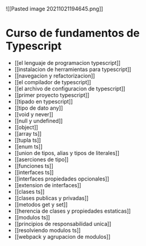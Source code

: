 ![[Pasted image 20211021194645.png]]
# Curso de fundamentos de Typescript
* [[el lenguaje de programacion typescript]]
* [[instalacion de herramientas para typescript]]
* [[navegacion y refactorizacion]]
* [[el compilador de typescript]]
* [[el archivo de configuracion de typescript]]
* [[primer proyecto typescript]]
* [[tipado en typescript]]
* [[tipo de dato any]]
* [[void y never]]
* [[null y undefined]]
* [[object]]
* [[array ts]]
* [[tupla ts]]
* [[enum ts]]
* [[union de tipos, alias y tipos de literales]]
* [[aserciones de tipo]]
* [[funciones ts]]
* [[interfaces ts]]
* [[interfaces propiedades opcionales]]
* [[extension de interfaces]]
* [[clases ts]]
* [[clases publicas y privadas]]
* [[metodos get y set]]
* [[herencia de clases y propiedades estaticas]]
* [[modulos ts]]
* [[principios de responsabilidad unica]]
* [[resolviendo modulos ts]]
* [[webpack y agrupacion de modulos]]
